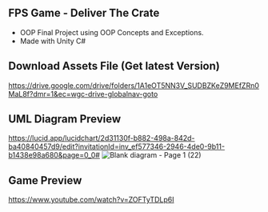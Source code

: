 ## FPS Game - Deliver The Crate
- OOP Final Project using OOP Concepts and Exceptions.
- Made with Unity C#

## Download Assets File (Get latest Version)
https://drive.google.com/drive/folders/1A1eOT5NN3V_SUDBZKeZ9MEfZRn0MaL8f?dmr=1&ec=wgc-drive-globalnav-goto

## UML Diagram Preview
https://lucid.app/lucidchart/2d31130f-b882-498a-842d-ba40840457d9/edit?invitationId=inv_ef577346-2946-4de0-9b11-b1438e98a680&page=0_0#
![Blank diagram - Page 1 (22)](https://github.com/user-attachments/assets/56c52092-c7d5-4838-8e68-7a6229551f7a)


## Game Preview
https://www.youtube.com/watch?v=ZOFTyTDLp6I
